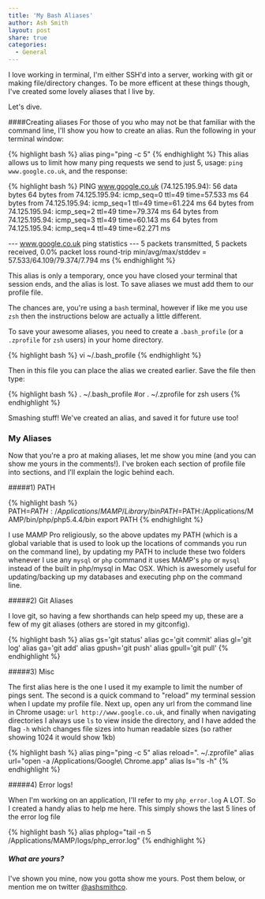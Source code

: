 ```yaml
---
title: 'My Bash Aliases'
author: Ash Smith
layout: post
share: true
categories:
  - General
---
```

I love working in terminal, I'm either SSH'd into a server, working with git or making file/directory changes. To be more efficent at these things though, I've created some lovely aliases that I live by.

Let's dive.

####Creating aliases
For those of you who may not be that familiar with the command line, I'll show you how to create an alias. Run the following in your terminal window:

{% highlight bash %}
alias ping="ping -c 5"
{% endhighlight %}
This alias allows us to limit how many ping requests we send to just 5, usage: `ping www.google.co.uk`, and the response:

{% highlight bash %}
PING www.google.co.uk (74.125.195.94): 56 data bytes
64 bytes from 74.125.195.94: icmp_seq=0 ttl=49 time=57.533 ms
64 bytes from 74.125.195.94: icmp_seq=1 ttl=49 time=61.224 ms
64 bytes from 74.125.195.94: icmp_seq=2 ttl=49 time=79.374 ms
64 bytes from 74.125.195.94: icmp_seq=3 ttl=49 time=60.143 ms
64 bytes from 74.125.195.94: icmp_seq=4 ttl=49 time=62.271 ms

--- www.google.co.uk ping statistics ---
5 packets transmitted, 5 packets received, 0.0% packet loss
round-trip min/avg/max/stddev = 57.533/64.109/79.374/7.794 ms
{% endhighlight %}

This alias is only a temporary, once you have closed your terminal that session ends, and the alias is lost. To save aliases we must add them to our profile file.

The chances are, you're using a `bash` terminal, however if like me you use `zsh` then the instructions below are actually a little different.

To save your awesome aliases, you need to create a `.bash_profile` (or a `.zprofile` for `zsh` users) in your home directory. 

{% highlight bash %}
vi ~/.bash_profile
{% endhighlight %}

Then in this file you can place the alias we created earlier. Save the file then type:

{% highlight bash %}
. ~/.bash_profile  #or . ~/.zprofile for zsh users
{% endhighlight %}

Smashing stuff! We've created an alias, and saved it for future use too!

### My Aliases

Now that you're a pro at making aliases, let me show you mine (and you can show me yours in the comments!). I've broken each section of profile file into sections, and I'll explain the logic behind each.

#####1) PATH

{% highlight bash %}
PATH=$PATH:/Applications/MAMP/Library/bin
PATH=$PATH:/Applications/MAMP/bin/php/php5.4.4/bin
export PATH
{% endhighlight %}

I use MAMP Pro religiously, so the above updates my PATH (which is a global variable that is used to look up the locations of commands you run on the command line), by updating my PATH to include these two folders whenever I use any `mysql` or `php` command it uses MAMP's `php` or `mysql` instead of the built in php/mysql in Mac OSX. Which is awesomely useful for updating/backing up my databases and executing php on the command line.

#####2) Git Aliases

I love git, so having a few shorthands can help speed my up, these are a few of my git aliases (others are stored in my gitconfig).

{% highlight bash %}
alias gs='git status'
alias gc='git commit'
alias gl='git log'
alias ga='git add'
alias gpush='git push'
alias gpull='git pull'
{% endhighlight %}

#####3) Misc

The first alias here is the one I used it my example to limit the number of pings sent. The second is a quick command to "reload" my terminal session when I update my profile file. Next up, open any url from the command line in Chrome usage: `url http://www.google.co.uk`, and finally when navigating directories I always use `ls` to view inside the directory, and I have added the flag `-h` which changes file sizes into human readable sizes (so rather showing 1024 it would show 1kb)

{% highlight bash %}
alias ping="ping -c 5"
alias reload=". ~/.zprofile"
alias url="open -a /Applications/Google\ Chrome.app"
alias ls="ls -h"
{% endhighlight %}

#####4) Error logs!

When I'm working on an application, I'll refer to my `php_error.log` A LOT. So I created a handy alias to help me here. This simply shows the last 5 lines of the error log file

{% highlight bash %}
alias phplog="tail -n 5 /Applications/MAMP/logs/php_error.log"
{% endhighlight %}
        
##### What are yours?

I've shown you mine, now you gotta show me yours. Post them below, or mention me on twitter [@ashsmithco](http://twitter.com/ashsmithco).